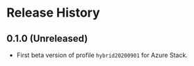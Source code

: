 # Release History

## 0.1.0 (Unreleased)

- First beta version of profile `hybrid20200901` for Azure Stack.